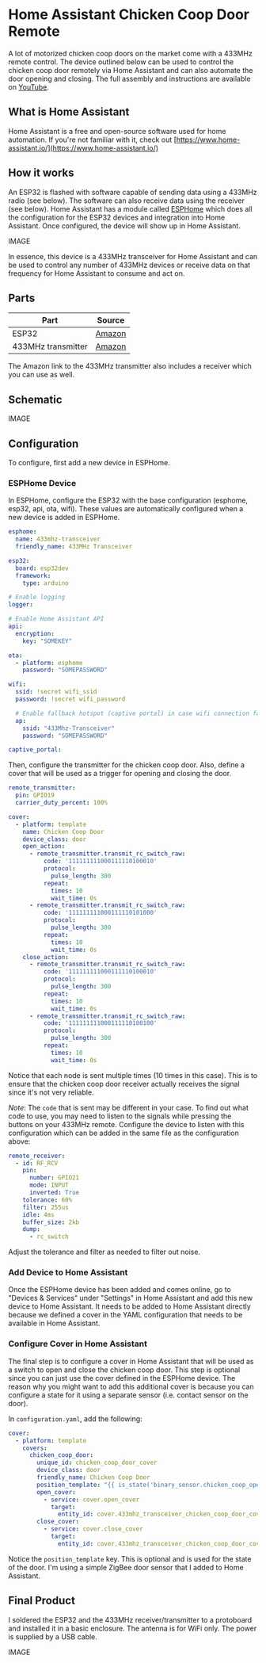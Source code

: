 # Home Assistant Chicken Coop Door Remote

A lot of motorized chicken coop doors on the market come with a 433MHz remote control. The device outlined below can be used to control the chicken coop door remotely via Home Assistant and can also automate the door opening and closing. The full assembly and instructions are available on [YouTube](...).

## What is Home Assistant

Home Assistant is a free and open-source software used for home automation. If you're not familiar with it, check out [https://www.home-assistant.io/](https://www.home-assistant.io/)

## How it works

An ESP32 is flashed with software capable of sending data using a 433MHz radio (see below). The software can also receive data using the receiver (see below). Home Assistant has a module called [ESPHome](https://esphome.io) which does all the configuration for the ESP32 devices and integration into Home Assistant. Once configured, the device will show up in Home Assistant.

IMAGE

In essence, this device is a 433MHz transceiver for Home Assistant and can be used to control any number of 433MHz devices or receive data on that frequency for Home Assistant to consume and act on.

## Parts

| Part | Source |
|------|--------|
| ESP32 | [Amazon]([Amazon](https://www.amazon.com/dp/B0D9LJN2VW)) |
| 433MHz transmitter | [Amazon]([Amazon](https://www.amazon.com/dp/B01DKC2EY4)) |

The Amazon link to the 433MHz transmitter also includes a receiver which you can use as well.

## Schematic

IMAGE

## Configuration

To configure, first add a new device in ESPHome.

### ESPHome Device

In ESPHome, configure the ESP32 with the base configuration (esphome, esp32, api, ota, wifi). These values are automatically configured when a new device is added in ESPHome.

```yaml
esphome:
  name: 433mhz-transceiver
  friendly_name: 433MHz Transceiver

esp32:
  board: esp32dev
  framework:
    type: arduino

# Enable logging
logger:

# Enable Home Assistant API
api:
  encryption:
    key: "SOMEKEY"

ota:
  - platform: esphome
    password: "SOMEPASSWORD"

wifi:
  ssid: !secret wifi_ssid
  password: !secret wifi_password

  # Enable fallback hotspot (captive portal) in case wifi connection fails
  ap:
    ssid: "433Mhz-Transceiver"
    password: "SOMEPASSWORD"

captive_portal:
```

Then, configure the transmitter for the chicken coop door. Also, define a cover that will be used as a trigger for opening and closing the door.

```yaml
remote_transmitter:
  pin: GPIO19
  carrier_duty_percent: 100%

cover:
  - platform: template
    name: Chicken Coop Door
    device_class: door
    open_action:
      - remote_transmitter.transmit_rc_switch_raw:
          code: '111111111000111110100010'
          protocol:
            pulse_length: 300
          repeat:
            times: 10
            wait_time: 0s
      - remote_transmitter.transmit_rc_switch_raw:
          code: '111111111000111110101000'
          protocol:
            pulse_length: 300
          repeat:
            times: 10
            wait_time: 0s
    close_action:
      - remote_transmitter.transmit_rc_switch_raw:
          code: '111111111000111110100010'
          protocol:
            pulse_length: 300
          repeat:
            times: 10
            wait_time: 0s
      - remote_transmitter.transmit_rc_switch_raw:
          code: '111111111000111110100100'
          protocol:
            pulse_length: 300
          repeat:
            times: 10
            wait_time: 0s
```

Notice that each node is sent multiple times (10 times in this case). This is to ensure that the chicken coop door receiver actually receives the signal since it's not very reliable.

*Note*: The `code` that is sent may be different in your case. To find out what code to use, you may need to listen to the signals while pressing the buttons on your 433MHz remote. Configure the device to listen with this configuration which can be added in the same file as the configuration above:

```yaml
remote_receiver:
  - id: RF_RCV
    pin:
      number: GPIO21
      mode: INPUT
      inverted: True
    tolerance: 60%
    filter: 255us
    idle: 4ms
    buffer_size: 2kb
    dump:
      - rc_switch
```

Adjust the tolerance and filter as needed to filter out noise.

### Add Device to Home Assistant

Once the ESPHome device has been added and comes online, go to "Devices & Services" under "Settings" in Home Assistant and add this new device to Home Assistant. It needs to be added to Home Assistant directly because we defined a cover in the YAML configuration that needs to be available in Home Assistant.

### Configure Cover in Home Assistant

The final step is to configure a cover in Home Assistant that will be used as a switch to open and close the chicken coop door. This step is optional since you can just use the cover defined in the ESPHome device. The reason why you might want to add this additional cover is because you can configure a state for it using a separate sensor (i.e. contact sensor on the door).

In `configuration.yaml`, add the following:

```yaml
cover:
  - platform: template
    covers:
      chicken_coop_door:
        unique_id: chicken_coop_door_cover
        device_class: door
        friendly_name: Chicken Coop Door
        position_template: "{{ is_state('binary_sensor.chicken_coop_opening_2', 'on') }}"
        open_cover:
          - service: cover.open_cover
            target:
              entity_id: cover.433mhz_transceiver_chicken_coop_door_cover
        close_cover:
          - service: cover.close_cover
            target:
              entity_id: cover.433mhz_transceiver_chicken_coop_door_cover
```

Notice the `position_template` key. This is optional and is used for the state of the door. I'm using a simple ZigBee door sensor that I added to Home Assistant.

## Final Product

I soldered the ESP32 and the 433MHz receiver/transmitter to a protoboard and installed it in a basic enclosure. The antenna is for WiFi only. The power is supplied by a USB cable.

IMAGE
